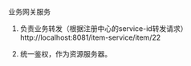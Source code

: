 业务网关服务

1.  负责业务转发（根据注册中心的service-id转发请求）
http://localhost:8081/item-service/item/22

2.  统一鉴权，作为资源服务器。
